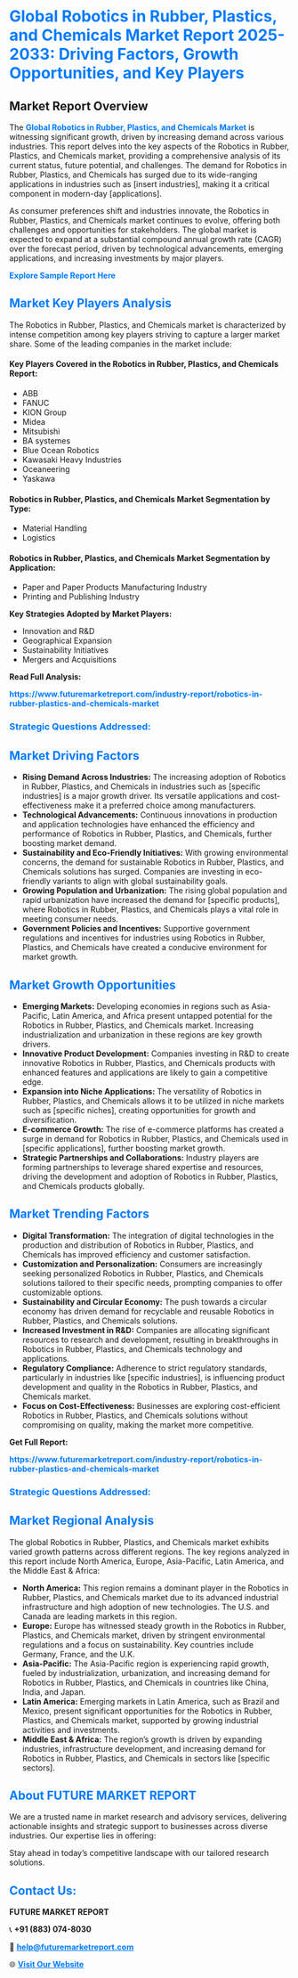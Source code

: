 <h1 style="color: #007BFF;">Global Robotics in Rubber, Plastics, and Chemicals Market Report 2025-2033: Driving Factors, Growth Opportunities, and Key Players</h1>

<section id="overview">
<h2>Market Report Overview</h2>
<p>The <a href="https://www.futuremarketreport.com/industry-report/robotics-in-rubber-plastics-and-chemicals-market" style="color: #007BFF; text-decoration: none;"><strong>Global Robotics in Rubber, Plastics, and Chemicals Market</strong></a> is witnessing significant growth, driven by increasing demand across various industries. This report delves into the key aspects of the Robotics in Rubber, Plastics, and Chemicals market, providing a comprehensive analysis of its current status, future potential, and challenges. The demand for Robotics in Rubber, Plastics, and Chemicals has surged due to its wide-ranging applications in industries such as [insert industries], making it a critical component in modern-day [applications].</p>
<p>As consumer preferences shift and industries innovate, the Robotics in Rubber, Plastics, and Chemicals market continues to evolve, offering both challenges and opportunities for stakeholders. The global market is expected to expand at a substantial compound annual growth rate (CAGR) over the forecast period, driven by technological advancements, emerging applications, and increasing investments by major players.</p>
</section>

<section id="overview">
<p><a href="https://www.futuremarketreport.com/request-sample/reportId=32302" style="color: #007BFF; text-decoration: none;"><strong>Explore Sample Report Here</strong></a></p>
</section>

<section id="key-players">
<h2 style="color: #007BFF;">Market Key Players Analysis</h2>
<p>The Robotics in Rubber, Plastics, and Chemicals market is characterized by intense competition among key players striving to capture a larger market share. Some of the leading companies in the market include:</p>
<h4>Key Players Covered in the Robotics in Rubber, Plastics, and Chemicals Report:</h4>
<ul><li>ABB</li><li>FANUC</li><li>KION Group</li><li>Midea</li><li>Mitsubishi</li><li>BA systemes</li><li>Blue Ocean Robotics</li><li>Kawasaki Heavy Industries</li><li>Oceaneering</li><li>Yaskawa</li></ul>
<h4>Robotics in Rubber, Plastics, and Chemicals Market Segmentation by Type:</h4>
<ul><li>Material Handling</li><li>Logistics</li></ul>

<h4>Robotics in Rubber, Plastics, and Chemicals Market Segmentation by Application:</h4>
<ul><li>Paper and Paper Products Manufacturing Industry</li><li>Printing and Publishing Industry</li></ul>
<p><strong>Key Strategies Adopted by Market Players:</strong></p>
<ul>
<li>Innovation and R&D</li>
<li>Geographical Expansion</li>
<li>Sustainability Initiatives</li>
<li>Mergers and Acquisitions</li>
</ul>
</section>

<section>
<p><strong>Read Full Analysis: </strong></p><a href="https://www.futuremarketreport.com/industry-report/robotics-in-rubber-plastics-and-chemicals-market" style="color: #007BFF; text-decoration: none;"><strong>https://www.futuremarketreport.com/industry-report/robotics-in-rubber-plastics-and-chemicals-market</strong></a>
<h3 style="color: #007BFF;">Strategic Questions Addressed:</h3>
</section>

<section id="driving-factors">
<h2 style="color: #007BFF;">Market Driving Factors</h2>
<ul>
<li><strong>Rising Demand Across Industries:</strong> The increasing adoption of Robotics in Rubber, Plastics, and Chemicals in industries such as [specific industries] is a major growth driver. Its versatile applications and cost-effectiveness make it a preferred choice among manufacturers.</li>
<li><strong>Technological Advancements:</strong> Continuous innovations in production and application technologies have enhanced the efficiency and performance of Robotics in Rubber, Plastics, and Chemicals, further boosting market demand.</li>
<li><strong>Sustainability and Eco-Friendly Initiatives:</strong> With growing environmental concerns, the demand for sustainable Robotics in Rubber, Plastics, and Chemicals solutions has surged. Companies are investing in eco-friendly variants to align with global sustainability goals.</li>
<li><strong>Growing Population and Urbanization:</strong> The rising global population and rapid urbanization have increased the demand for [specific products], where Robotics in Rubber, Plastics, and Chemicals plays a vital role in meeting consumer needs.</li>
<li><strong>Government Policies and Incentives:</strong> Supportive government regulations and incentives for industries using Robotics in Rubber, Plastics, and Chemicals have created a conducive environment for market growth.</li>
</ul>
</section>

<section id="growth-opportunities">
<h2 style="color: #007BFF;">Market Growth Opportunities</h2>
<ul>
<li><strong>Emerging Markets:</strong> Developing economies in regions such as Asia-Pacific, Latin America, and Africa present untapped potential for the Robotics in Rubber, Plastics, and Chemicals market. Increasing industrialization and urbanization in these regions are key growth drivers.</li>
<li><strong>Innovative Product Development:</strong> Companies investing in R&D to create innovative Robotics in Rubber, Plastics, and Chemicals products with enhanced features and applications are likely to gain a competitive edge.</li>
<li><strong>Expansion into Niche Applications:</strong> The versatility of Robotics in Rubber, Plastics, and Chemicals allows it to be utilized in niche markets such as [specific niches], creating opportunities for growth and diversification.</li>
<li><strong>E-commerce Growth:</strong> The rise of e-commerce platforms has created a surge in demand for Robotics in Rubber, Plastics, and Chemicals used in [specific applications], further boosting market growth.</li>
<li><strong>Strategic Partnerships and Collaborations:</strong> Industry players are forming partnerships to leverage shared expertise and resources, driving the development and adoption of Robotics in Rubber, Plastics, and Chemicals products globally.</li>
</ul>
</section>

<section id="trending-factors">
<h2 style="color: #007BFF;">Market Trending Factors</h2>
<ul>
<li><strong>Digital Transformation:</strong> The integration of digital technologies in the production and distribution of Robotics in Rubber, Plastics, and Chemicals has improved efficiency and customer satisfaction.</li>
<li><strong>Customization and Personalization:</strong> Consumers are increasingly seeking personalized Robotics in Rubber, Plastics, and Chemicals solutions tailored to their specific needs, prompting companies to offer customizable options.</li>
<li><strong>Sustainability and Circular Economy:</strong> The push towards a circular economy has driven demand for recyclable and reusable Robotics in Rubber, Plastics, and Chemicals solutions.</li>
<li><strong>Increased Investment in R&D:</strong> Companies are allocating significant resources to research and development, resulting in breakthroughs in Robotics in Rubber, Plastics, and Chemicals technology and applications.</li>
<li><strong>Regulatory Compliance:</strong> Adherence to strict regulatory standards, particularly in industries like [specific industries], is influencing product development and quality in the Robotics in Rubber, Plastics, and Chemicals market.</li>
<li><strong>Focus on Cost-Effectiveness:</strong> Businesses are exploring cost-efficient Robotics in Rubber, Plastics, and Chemicals solutions without compromising on quality, making the market more competitive.</li>
</ul>
</section>

<section>
<p><strong>Get Full Report: </strong></p><a href="https://www.futuremarketreport.com/industry-report/robotics-in-rubber-plastics-and-chemicals-market" style="color: #007BFF; text-decoration: none;"><strong>https://www.futuremarketreport.com/industry-report/robotics-in-rubber-plastics-and-chemicals-market</strong></a>
<h3 style="color: #007BFF;">Strategic Questions Addressed:</h3>
</section>


<section id="regional-analysis">
<h2 style="color: #007BFF;">Market Regional Analysis</h2>
<p>The global Robotics in Rubber, Plastics, and Chemicals market exhibits varied growth patterns across different regions. The key regions analyzed in this report include North America, Europe, Asia-Pacific, Latin America, and the Middle East & Africa:</p>
<ul>
<li><strong>North America:</strong> This region remains a dominant player in the Robotics in Rubber, Plastics, and Chemicals market due to its advanced industrial infrastructure and high adoption of new technologies. The U.S. and Canada are leading markets in this region.</li>
<li><strong>Europe:</strong> Europe has witnessed steady growth in the Robotics in Rubber, Plastics, and Chemicals market, driven by stringent environmental regulations and a focus on sustainability. Key countries include Germany, France, and the U.K.</li>
<li><strong>Asia-Pacific:</strong> The Asia-Pacific region is experiencing rapid growth, fueled by industrialization, urbanization, and increasing demand for Robotics in Rubber, Plastics, and Chemicals in countries like China, India, and Japan.</li>
<li><strong>Latin America:</strong> Emerging markets in Latin America, such as Brazil and Mexico, present significant opportunities for the Robotics in Rubber, Plastics, and Chemicals market, supported by growing industrial activities and investments.</li>
<li><strong>Middle East & Africa:</strong> The region’s growth is driven by expanding industries, infrastructure development, and increasing demand for Robotics in Rubber, Plastics, and Chemicals in sectors like [specific sectors].</li>
</ul>
</section>

<footer>
<h2 style="color: #007BFF;">About FUTURE MARKET REPORT</h2>
<p>We are a trusted name in market research and advisory services, delivering actionable insights and strategic support to businesses across diverse industries. Our expertise lies in offering:</p>

<p>Stay ahead in today’s competitive landscape with our tailored research solutions.</p>

<h2 style="color: #007BFF;">Contact Us:</h2>
<p><strong>FUTURE MARKET REPORT</strong></p>
<p>📞 <strong>+91 (883) 074-8030</strong></p>
<p>📧 <strong><a href="mailto:help@futuremarketreport.com" style="color: #007BFF;">help@futuremarketreport.com</a></strong></p>
<p>🌐 <strong><a href="https://www.futuremarketreport.com/" style="color: #007BFF;">Visit Our Website</a></strong></p>
</footer>